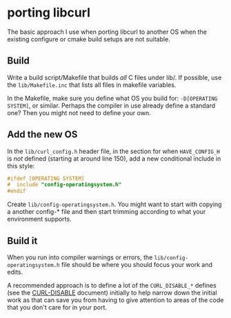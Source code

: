 # porting libcurl

The basic approach I use when porting libcurl to another OS when the existing
configure or cmake build setups are not suitable.

## Build

Write a build script/Makefile that builds *all* C files under lib/. If
possible, use the `lib/Makefile.inc` that lists all files in makefile
variables.

In the Makefile, make sure you define what OS you build for: `-D[OPERATING
SYSTEM]`, or similar. Perhaps the compiler in use already define a standard
one? Then you might not need to define your own.

## Add the new OS

In the `lib/curl_config.h` header file, in the section for when `HAVE_CONFIG_H`
is *not* defined (starting at around line 150), add a new conditional include
in this style:

~~~c
#ifdef [OPERATING SYSTEM]
#  include "config-operatingsystem.h"
#endif
~~~

Create `lib/config-operatingsystem.h`. You might want to start with copying a
another config-* file and then start trimming according to what your
environment supports.

## Build it

When you run into compiler warnings or errors, the
`lib/config-operatingsystem.h` file should be where you should focus your work
and edits.

A recommended approach is to define a lot of the `CURL_DISABLE_*` defines (see
the [CURL-DISABLE](CURL-DISABLE.md) document) initially to help narrow down the
initial work as that can save you from having to give attention to areas of the
code that you don't care for in your port.
